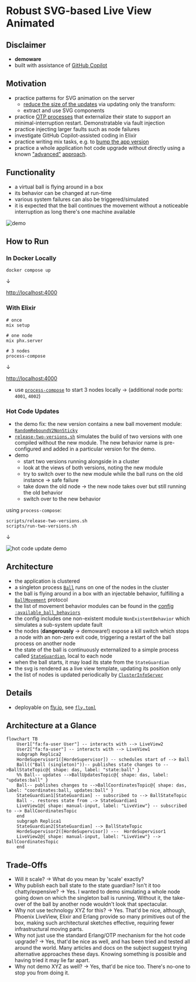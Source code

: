 # Robust SVG-based Live View Animated

## Disclaimer

- **demoware**
- built with assistance of [GitHub Copilot](https://github.com/features/copilot)

## Motivation

- practice patterns for SVG animation on the server
  - [reduce the size of the updates](./docs/img/minimal-live-updates.png) via updating only the transform:
  - extract and use SVG components
- practice [OTP processes](https://elixirschool.com/en/lessons/advanced/otp_concurrency) that externalize their state
  to support an minimal-interruption restart. Demonstratable via fault injection
- practice injecting larger faults such as node failures
- investigate GitHub Copilot-assisted coding in Elixir
- practice writing mix tasks, e.g. to [bump the app version](./lib/mix/tasks/bump_version.ex)
- practice a whole application hot code upgrade without directly using a known ["advanced"](https://hexdocs.pm/mix/Mix.Tasks.Release.html#module-hot-code-upgrades) [approach](https://blog.appsignal.com/2021/07/27/a-guide-to-hot-code-reloading-in-elixir.html).

## Functionality

- a virtual ball is flying around in a box
- its behavior can be changed at run-time
- various system failures can also be triggered/simulated
- it is expected that the ball continues the movement without a noticeable interruption as long there's one machine available

![demo](./docs/img/svg-ssr-ball-demo.gif)

## How to Run

### In Docker Locally

```shell
docker compose up
```

&darr;

[http://localhost:4000](http://localhost:4000)

### With Elixir

```shell
# once
mix setup

# one node
mix phx.server

# 3 nodes
process-compose
```

&darr;

[http://localhost:4000](http://localhost:4000)

- use [`process-compose`](https://github.com/F1bonacc1/process-compose) to start 3 nodes locally &rarr; (additional node ports: `4001`, `4002`)

### Hot Code Updates

- the demo fix: the new version contains a new ball movement module: [`RandomReboundV2NonSticky`](./lib/braitenberg_vehicles_live/actor_behaviors/random_rebound_v2_non_sticky.ex)
- [`release-two-versions.sh`](./scripts/release-two-versions.sh) simulates the build of two versions with one compiled without the new module. The new behavior name is pre-configured and added in a particular version for the demo.
- demo
  - start two versions running alongside in a cluster
  - look at the views of both versions, noting the new module
  - try to switch over to the new module while the ball runs on the old instance &rarr; safe failure
  - take down the old node &rarr; the new node takes over but still running the old behavior
  - switch over to the new behavior

using `process-compose`:

```shell
scripts/release-two-versions.sh
scripts/run-two-versions.sh
```

&darr;

![hot code update demo](./docs/img/svg-ssr-ball-demo-hot-code-upgrade.gif)


## Architecture

- the application is clustered
- a singleton process [`Ball`](./lib/braitenberg_vehicles_live/actors/ball.ex) runs on one of the nodes in the cluster
- the ball is flying around in a box with an injectable behavior, fulfilling a [`BallMovement`](./lib/braitenberg_vehicles_live/protocols/ball_movement.ex) protocol
- the list of movement behavior modules can be found in the [config `:available_ball_behaviors`](./config/config.exs)
- the config includes one non-existent module `NonExistentBehavior` which simulates a sub-system update fault
- the nodes (**dangerously** &rarr; demoware!) expose a kill switch which stops a node with an non-zero exit code, triggering a restart of the ball process on another node
- the state of the ball is continuously externalized to a simple process called [`StateGuardian`](./lib/braitenberg_vehicles_live/state_guardian.ex), local to each node
- when the ball starts, it may load its state from the `StateGuardian`
- the svg is rendered as a live view template, updating its position only
- the list of nodes is updated periodically by [`ClusterInfoServer`](./lib/braitenberg_vehicles_live/cluster_info_server.ex)

## Details

- deployable on [fly.io](https://fly.io), see [`fly.toml`](./fly.toml)

## Architecture at a Glance

```mermaid
flowchart TB
    User1["fa:fa-user User"] -- interacts with --> LiveView2
    User2["fa:fa-user"] -- interacts with --> LiveView1
    subgraph Replica2
    HordeSupervisor1([HordeSupervisor]) -- schedules start of --> Ball
    Ball(("Ball (singleton)"))-- publishes state changes to -->BallStateTopic@{ shape: das, label: "state:ball" }
    %% Ball-- updates -->BallUpdatesTopic@{ shape: das, label: "updates:ball" }
    Ball-- publishes changes to -->BallCoordinatesTopic@{ shape: das, label: "coordinates:ball, updates:ball" }
    StateGuardian1[StateGuardian] -- subscribed to --> BallStateTopic
    Ball -. restores state from .-> StateGuardian1 
    LiveView1@{ shape: manual-input, label: "LiveView"} -- subscribed to --> BallCoordinatesTopic
    end
    subgraph Replica1
    StateGuardian2[StateGuardian] --> BallStateTopic
    HordeSupervisor2([HordeSupervisor]) ---  HordeSupervisor1
    LiveView2@{ shape: manual-input, label: "LiveView"} --> BallCoordinatesTopic
    end
```

## Trade-Offs

- Will it scale? &rarr; What do you mean by 'scale' exactly?
- Why publish each ball state to the state guardian? Isn't it too chatty/expensive? &rarr; Yes. I wanted to demo simulating a whole node going down on which the singleton ball is running. Without it, the take-over of the ball by another node wouldn't look that spectacular.
- Why not use technology XYZ for this? &rarr; Yes. That'd be nice, although, Phoenix LiveView, Elixir and Erlang provide so many primitives out of the box, making such architectural sketches effective, requiring fewer infrastructural moving parts.
- Why not just use the standard Erlang/OTP mechanism for the hot code upgrade? &rarr; Yes, that'd be nice as well, and has been tried and tested all around the world. Many articles and docs on the subject suggest trying alternative approaches these days. Knowing something is possible and having tried it may lie far apart.
- Why not demo XYZ as well? &rarr; Yes, that'd be nice too. There's no-one to stop you from doing it.
